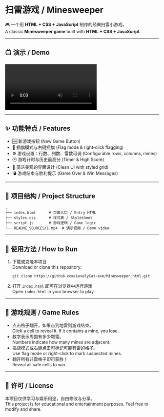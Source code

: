 # 扫雷游戏 / Minesweeper

🎮 一个用 **HTML + CSS + JavaScript** 制作的经典扫雷小游戏。  
A classic **Minesweeper game** built with **HTML + CSS + JavaScript**.

---

## 📺 演示 / Demo

![Demo Video](./README_SOURCES/1.mp4)

---

## ✨ 功能特点 / Features
- 🆕 新游戏按钮 (New Game Button)  
- 🚩 插旗模式与右键插旗 (Flag mode & right-click flagging)  
- ⚙️ 游戏设置：行数、列数、雷数可调 (Configurable rows, columns, mines)  
- 🕒 游戏计时与历史最高分 (Timer & High Score)  
- 🎨 简洁美观的界面设计 (Clean UI with styled grid)  
- 💣 游戏结束与胜利提示 (Game Over & Win Messages)

---

## 📂 项目结构 / Project Structure
```
.
├── index.html      # 页面入口 / Entry HTML
├── styles.css      # 样式表 / Stylesheet
├── script.js       # 游戏逻辑 / Game logic
└── README_SOURCES/1.mp4  # 演示视频 / Demo video
```

---

## 🚀 使用方法 / How to Run
1. 下载或克隆本项目  
   Download or clone this repository:
   ```bash
   git clone https://github.com/LovelyCat-exe/Minesweeper_html.git
   ```
2. 打开 `index.html` 即可在浏览器中运行游戏  
   Open `index.html` in your browser to play.

---

## 📝 游戏规则 / Game Rules
- 点击格子翻开，如果点到地雷则游戏结束。  
  Click a cell to reveal it. If it contains a mine, you lose.  
- 数字表示周围有多少颗雷。  
  Numbers indicate how many mines are adjacent.  
- 插旗模式或右键点击可标记可能有雷的格子。  
  Use flag mode or right-click to mark suspected mines.  
- 翻开所有非雷格子即可获胜！  
  Reveal all safe cells to win.

---

## 📜 许可 / License
本项目仅供学习与娱乐用途，自由修改与分享。  
This project is for educational and entertainment purposes. Feel free to modify and share.   
